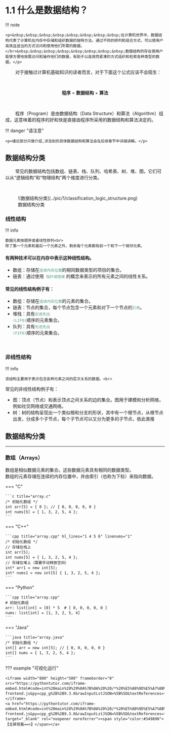 # <strong>1.1 什么是数据结构？</strong>

!!! note

    <p>&nbsp;&nbsp;&nbsp;&nbsp;&nbsp;&nbsp;&nbsp;&nbsp;在计算机世界中，数据结构代表了计算机在内存中存储和组织数据的独特方法。通过不同的排列和组合方式，可以使用户高效且适当的方式访问和使用他们所需的数据。</br>&nbsp;&nbsp;&nbsp;&nbsp;&nbsp;&nbsp;&nbsp;&nbsp;数据结构的存在使用户能够方便地按需访问和操作他们的数据，有助于以高效而紧凑的方式组织和检索各种类型的数据。</p>

<p>&nbsp;&nbsp;&nbsp;&nbsp;&nbsp;&nbsp;&nbsp;&nbsp;对于接触过计算机基础知识的读者而言，对于下面这个公式应该不会陌生：</p></br>
<p align="center"><strong>程序</strong> = <strong>数据结构</strong> + <strong>算法</strong></p></br>
<p>&nbsp;&nbsp;&nbsp;&nbsp;&nbsp;&nbsp;&nbsp;&nbsp;程序（Program）是由数据结构（Data Structure）和算法（Algorithm）组成，这意味着的程序的好和快是直接由程序所采用的数据结构和算法决定的。</p>

!!! danger "请注意"

    <p>绪论部分只做介绍,涉及到的具体数据结构和算法会在后续章节中详细讲解。</p>


## <strong>数据结构分类</strong>
<!-- hr style="border: 1px solid #77608E;" / -->
<p>&nbsp;&nbsp;&nbsp;&nbsp;&nbsp;&nbsp;&nbsp;&nbsp;常见的数据结构包括数组、链表、栈、队列、哈希表、树、堆、图，它们可以从“逻辑结构”和“物理结构”两个维度进行分类。</p></br>

<figure markdown="span">
  ![数据结构分类](../pic/1/classification_logic_structure.png)
  <figcaption>数据结构分类</figcaption>
</figure>


### 线性结构

!!! info 

    数据元素按顺序或者线性排列<br>
    除了第一个元素和最后一个元素之外，剩余每个元素都有前一个和下一个相邻元素。

#### 有两种技术可以在内存中表示这种线性结构。

* 数组：存储在<code style="color: #4f9c83;">连续内存位置</code>的相同数据类型的项目的集合。
* 链表：通过使用<code style="color: #4f9c83;"> 指针或链接</code> 的概念来表示的所有元素之间的线性关系。

#### 常见的线性结构例子有：
* 数组：存储在<code style="color: #4f9c83;">连续内存位置</code>的元素的集合。
* 链表：节点的集合，每个节点包含一个元素和对下一个节点的<code style="color: #4f9c83;">引用</code>。
* 堆栈：具有<code style="color: #4f9c83;">后进先出 (LIFO)</code>顺序的元素集合。
* 队列：具有<code style="color: #4f9c83;">先进先出 (FIFO)</code>顺序的元素集合。

<br>

### 非线性结构

!!! info

    该结构主要用于表示包含各种元素之间的层次关系的数据。<br>

<span>常见的非线性结构例子有：</span>
* 图：顶点（节点）和表示顶点之间关系的边的集合。图用于建模和分析网络，例如社交网络或交通网络。
* 树：树的结构呈现出一个类似根和分支的形状，其中有一个根节点，从根节点出发，分成多个子节点，每个子节点可以又分为更多的子节点，依此类推

## <strong>数据结构分类</strong>
<hr>

### 数组（Arrays）

<span>数组是相似数据元素的集合。这些数据元素具有相同的数据类型。</span></br>
<span>数组的元素存储在连续的内存位置中，并由索引（也称为下标）来指向数据。</span></br>

=== "C"

    ```c title="array.c"
    /* 初始化数组 */
    int arr[5] = { 0 }; // { 0, 0, 0, 0, 0 }
    int nums[5] = { 1, 3, 2, 5, 4 };
    ```


=== "C++"

    ```cpp title="array.cpp" hl_lines="1 4 5 6" linenums="1"
    /* 初始化数组 */
    // 存储在栈上
    int arr[5];
    int nums[5] = { 1, 3, 2, 5, 4 };
    // 存储在堆上（需要手动释放空间）
    int* arr1 = new int[5];
    int* nums1 = new int[5] { 1, 3, 2, 5, 4 };
    ```

=== "Python"

    ```cpp title="array.cpp"
    # 初始化数组
    arr: list[int] = [0] * 5  # [ 0, 0, 0, 0, 0 ]
    nums: list[int] = [1, 3, 2, 5, 4]
    ```

=== "Java"

    ```java title="array.java"
    /* 初始化数组 */
    int[] arr = new int[5]; // { 0, 0, 0, 0, 0 }
    int[] nums = { 1, 3, 2, 5, 4 };
    ```

??? example "可视化运行"

    <iframe width="800" height="500" frameborder="0" src="https://pythontutor.com/iframe-embed.html#code=int%20main%28%29%0A%7B%0A%20%20/*%20%E5%88%9D%E5%A7%8B%E5%8C%96%E6%95%B0%E7%BB%84%20*/%0A%20%20//%20%E5%AD%98%E5%82%A8%E5%9C%A8%E6%A0%88%E4%B8%8A%0A%20%20int%20arr%5B5%5D%3B%0A%20%20int%20nums%5B5%5D%20%3D%20%7B%201,%203,%202,%205,%204%20%7D%3B%0A%20%20//%20%E5%AD%98%E5%82%A8%E5%9C%A8%E5%A0%86%E4%B8%8A%EF%BC%88%E9%9C%80%E8%A6%81%E6%89%8B%E5%8A%A8%E9%87%8A%E6%94%BE%E7%A9%BA%E9%97%B4%EF%BC%89%0A%20%20int*%20arr1%20%3D%20new%20int%5B5%5D%3B%0A%20%20int*%20nums1%20%3D%20new%20int%5B5%5D%20%7B%201,%203,%202,%205,%204%20%7D%3B%20%20%0A%7D&codeDivHeight=400&codeDivWidth=350&cumulative=false&curInstr=0&heapPrimitives=nevernest&origin=opt-frontend.js&py=cpp_g%2B%2B9.3.0&rawInputLstJSON=%5B%5D&textReferences=false"> </iframe>
    <a href="https://pythontutor.com/iframe-embed.html#code=int%20main%28%29%0A%7B%0A%20%20/*%20%E5%88%9D%E5%A7%8B%E5%8C%96%E6%95%B0%E7%BB%84%20*/%0A%20%20//%20%E5%AD%98%E5%82%A8%E5%9C%A8%E6%A0%88%E4%B8%8A%0A%20%20int%20arr%5B5%5D%3B%0A%20%20int%20nums%5B5%5D%20%3D%20%7B%201,%203,%202,%205,%204%20%7D%3B%0A%20%20//%20%E5%AD%98%E5%82%A8%E5%9C%A8%E5%A0%86%E4%B8%8A%EF%BC%88%E9%9C%80%E8%A6%81%E6%89%8B%E5%8A%A8%E9%87%8A%E6%94%BE%E7%A9%BA%E9%97%B4%EF%BC%89%0A%20%20int*%20arr1%20%3D%20new%20int%5B5%5D%3B%0A%20%20int*%20nums1%20%3D%20new%20int%5B5%5D%20%7B%201,%203,%202,%205,%204%20%7D%3B%20%20%0A%7D&codeDivHeight=400&codeDivWidth=350&cumulative=false&curInstr=0&heapPrimitives=nevernest&origin=opt-frontend.js&py=cpp_g%2B%2B9.3.0&rawInputLstJSON=%5B%5D&textReferences=false" target="_blank" rel="noopener noreferrer"><span style="color:#349890">【全屏观看==>】</span></a>

    
